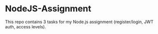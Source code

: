 # NodeJS-Assignment
This repo contains 3 tasks for my Node.js assignment (register/login, JWT auth, access levels).
